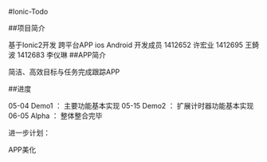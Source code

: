 
#Ionic-Todo

##项目简介

基于Ionic2开发
跨平台APP ios Android
开发成员 1412652 许宏业 1412695 王錡波 1412683 李仪琳
##APP简介

简洁、高效目标与任务完成跟踪APP

##进度

05-04 Demo1 ： 主要功能基本实现
05-15 Demo2 ： 扩展计时器功能基本实现
06-05 Alpha ： 整体整合完毕

进一步计划：

APP美化
